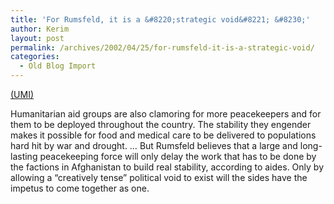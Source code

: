 ```yaml
---
title: 'For Rumsfeld, it is a &#8220;strategic void&#8221; &#8230;'
author: Kerim
layout: post
permalink: /archives/2002/04/25/for-rumsfeld-it-is-a-strategic-void/
categories:
  - Old Blog Import
---
```

<a href="http://www.upi.com/view.cfm?StoryID=24042002-035233-7244r" onclick="_gaq.push(['_trackEvent', 'outbound-article', 'http://www.upi.com/view.cfm?StoryID=24042002-035233-7244r', '(UMI)']);" >(UMI)</a>

Humanitarian aid groups are also clamoring for more peacekeepers and for them to be deployed throughout the country. The stability they engender makes it possible for food and medical care to be delivered to populations hard hit by war and drought. &#8230; But Rumsfeld believes that a large and long-lasting peacekeeping force will only delay the work that has to be done by the factions in Afghanistan to build real stability, according to aides. Only by allowing a &#8220;creatively tense&#8221; political void to exist will the sides have the impetus to come together as one.

